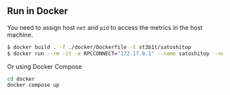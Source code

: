 
## Run in Docker
You need to assign host `net` and `pid` to access the metrics in the host machine.

```sh
$ docker build . -f ./docker/Dockerfile -t st3b1t/satoshitop
$ docker run --rm -it -e RPCCONNECT="172.17.0.1" --name satoshitop --net="host" --pid="host" st3b1t/satoshitop
```

Or using Docker Compose
```sh
cd docker
docker compose up
```
